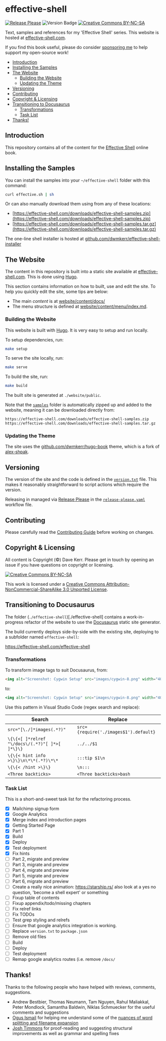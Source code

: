# effective-shell 

[![Release Please](https://github.com/dwmkerr/effective-shell/actions/workflows/release-please.yaml/badge.svg)](https://github.com/dwmkerr/effective-shell/actions/workflows/release-please.yaml) ![Version Badge](https://img.shields.io/github/v/tag/dwmkerr/effective-shell?label=version) [![Creative Commons BY-NC-SA](https://i.creativecommons.org/l/by-nc-sa/3.0/80x15.png)](http://creativecommons.org/licenses/by-nc-sa/3.0/)

Text, samples and references for my 'Effective Shell' series. This website is hosted at [effective-shell.com](https://effective-shell.com).

If you find this book useful, please do consider [sponsoring me](https://github.com/sponsors/dwmkerr) to help support my open-source work!

<!-- vim-markdown-toc GFM -->

* [Introduction](#introduction)
* [Installing the Samples](#installing-the-samples)
* [The Website](#the-website)
    * [Building the Website](#building-the-website)
    * [Updating the Theme](#updating-the-theme)
* [Versioning](#versioning)
* [Contributing](#contributing)
* [Copyright & Licensing](#copyright--licensing)
* [Transitioning to Docusaurus](#transitioning-to-docusaurus)
    * [Transformations](#transformations)
    * [Task List](#task-list)
* [Thanks!](#thanks)

<!-- vim-markdown-toc -->

## Introduction

This repository contains all of the content for the [Effective Shell](https://effective-shell.com/) online book.

## Installing the Samples

You can install the samples into your `~/effective-shell` folder with this command:

```sh
curl effective.sh | sh
```

Or can also manually download them using from any of these locations:

- [https://effective-shell.com/downloads/effective-shell-samples.zip](https://effective-shell.com/downloads/effective-shell-samples.zip)
- [https://effective-shell.com/downloads/effective-shell-samples.tar.gz](https://effective-shell.com/downloads/effective-shell-samples.tar.gz)

The one-line shell installer is hosted at [github.com/dwmkerr/effective-shell-installer](https://github.com/dwmkerr/effective-shell-installer)

## The Website

The content in this repository is built into a static site available at [effective-shell.com](https://effective-shell.com). This is done using [Hugo](https://gohugo.io/).

This section contains information on how to built, use and edit the site. To help you quickly edit the site, some tips are below:

- The main _content_ is at [website/content/docs/](website/content/docs/)
- The menu structure is defined at [website/content/menu/index.md](website/content/menu/index.md).

### Building the Website

This website is built with [Hugo](https://gohugo.io/). It is very easy to setup and run locally.

To setup dependencies, run:

```sh
make setup
```

To serve the site locally, run:

```sh
make serve
```

To build the site, run:

```sh
make build
```

The built site is generated at `./website/public`.

Note that the [`samples`](./samples) folder is automatically zipped up and added to the website, meaning it can be downloaded directly from:

```
https://effective-shell.com/downloads/effective-shell-samples.zip
https://effective-shell.com/downloads/effective-shell-samples.tar.gz
```

### Updating the Theme

The site uses the [github.com/dwmkerr/hugo-book](https://github.com/dwmkerr/hugo-book) theme, which is a fork of [alex-shpak](https://github.com/alex-shpak/hugo-book).

## Versioning

The version of the site and the code is defined in the [`version.txt`](./version.txt) file. This makes it reasonably straightforward to script actions which require the version.

Releasing in managed via [Release Please](https://github.com/googleapis/release-please) in the [`release-please.yaml`](./.github/workflows/release-please.yaml) workflow file.

## Contributing

Please carefully read the [Contributing Guide](./.github/contributing.md) before working on changes.

## Copyright & Licensing

All content is Copyright (©) Dave Kerr. Please get in touch by opening an issue if you have questions on copyright or licensing.

[![Creative Commons BY-NC-SA](https://i.creativecommons.org/l/by-nc-sa/3.0/88x31.png)](http://creativecommons.org/licenses/by-nc-sa/3.0/)

This work is licensed under a [Creative Commons Attribution-NonCommercial-ShareAlike 3.0 Unported License](http://creativecommons.org/licenses/by-nc-sa/3.0/).

## Transitioning to Docusaurus

The folder (`./effective-shell`)[./effective-shell] contains a work-in-progress refactor of the website to use the [Docusaurus](https://docusaurus.io/) static site generator.

The build currently deploys side-by-side with the existing site, deploying to a subfolder named `effective-shell`:

https://effective-shell.com/effective-shell

### Transformations

To transform image tags to suit Docusaurus, from:

```html
<img alt="Screenshot: Cygwin Setup" src="images/cygwin-8.png" width="400px" />
```

to:

```jsx
<img alt="Screenshot: Cygwin Setup" src="images/cygwin-8.png" width="400px" />
```

Use this pattern in Visual Studio Code (regex search and replace):

| Search                                         | Replace                               |
|------------------------------------------------|---------------------------------------|
| `src="[\./]*images(.*?)"`                      | `src={require('./images$1').default}` |
| `\{\{<[ ]*relref "\/docs\/(.*?)"[ ]*>[ ]*\}\}` | `../../$1`                            |
| `\{\{< hint info >\}\}\n\*\*(.*?)\*\*`         | `:::tip $1\n`                         |
| `\{\{< /hint >\}\}`                            | `\n:::`                               |
| `<Three backticks>`                            | `<Three backticks>bash`               |

### Task List

This is a short-and-sweet task list for the refactoring process.

- [x] Mailchimp signup form
- [x] Google Analytics
- [x] Merge index and introduction pages
- [x] Getting Started Page
- [x] Part 1
- [x] Build
- [x] Deploy
- [x] Test deployment
- [x] Fix hints
- [ ] Part 2, migrate and preview
- [ ] Part 3, migrate and preview
- [ ] Part 4, migrate and preview
- [ ] Part 5, migrate and preview
- [ ] Part 6, migrate and preview
- [ ] Create a really nice animation: https://starship.rs/ also look at a yes no question, 'become a shell expert' or something
- [ ] Fixup table of contents
- [ ] Fixup appendix/todo/missing chapters
- [ ] Fix relref links
- [ ] Fix TODOs
- [ ] Test grep styling and relrefs
- [ ] Ensure that google analytics integration is working.
- [ ] Replace `version.txt` to `package.json`
- [ ] Remove old files
- [ ] Build
- [ ] Deploy
- [ ] Test deployment
- [ ] Remap google analytics routes (i.e. remove `/docs/`

## Thanks!

Thanks to the following people who have helped with reviews, comments, suggestions.

- Andrew Bestbier, Thomas Neumann, Tam Nguyen, Rahul Maliakkal, Peter Mondlock, Samantha Baldwin, Niklas Schmuecker for the useful comments and suggestions
- [Ogus Ismail](https://stackoverflow.com/users/10248678/oguz-ismail) for helping me understand some of the [nuances of word splitting and filename expansion](https://stackoverflow.com/questions/67648392/how-can-i-confirm-whether-whitespace-or-special-characters-are-escaped-in-a-wild)
- [Josh Timmons](https://github.com/josh-59) for proof-reading and suggesting structural improvements as well as grammar and spelling fixes
